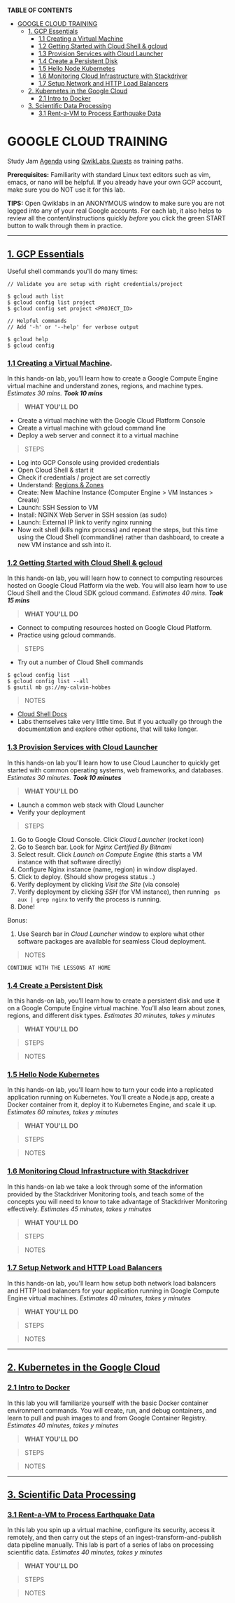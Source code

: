 **TABLE OF CONTENTS**

<!--  Table Of Contents: START  -->
 - [GOOGLE CLOUD TRAINING](#google-cloud-training)
    + [1. GCP Essentials](#1-gcp-essentials)
        * [1.1 Creating a Virtual Machine](#11-creating-a-virtual-machine)
        * [1.2 Getting Started with Cloud Shell & gcloud](#12-getting-started-with-cloud-shell--gcloud)
        * [1.3 Provision Services with Cloud Launcher](#13-provision-services-with-cloud-launcher)
        * [1.4 Create a Persistent Disk](#14-create-a-persistent-disk)
        * [1.5 Hello Node Kubernetes](#15-hello-node-kubernetes)
        * [1.6 Monitoring Cloud Infrastructure with Stackdriver](#16-monitoring-cloud-infrastructure-with-stackdriver)
        * [1.7 Setup Network and HTTP Load Balancers](#17-setup-network-and-http-load-balancers)
    + [2. Kubernetes in the Google Cloud](#2-kubernetes-in-the-google-cloud)
        * [2.1 Intro to Docker](#21-intro-to-docker)
    + [3. Scientific Data Processing](#3-scientific-data-processing)
        * [3.1 Rent-a-VM to Process Earthquake Data](#31-rent-a-vm-to-process-earthquake-data)
<!-- Table of Contents: END -->


# GOOGLE CLOUD TRAINING

Study Jam [Agenda](http://bit.ly/gdgnyc-cloud-studyjams-2018) using
[QwikLabs Quests](https://google.qwiklabs.com/catalog) as training paths.

**Prerequisites:**
Familiarity with standard Linux text editors such as vim, emacs, or nano will be helpful. If you already have your own GCP account, make sure you do NOT use it for this lab. 

**TIPS:**
Open Qwiklabs in an ANONYMOUS window to make sure you are not logged into any of your real Google accounts. For each lab, it also helps to review all the content/instructions quickly _before_ you click the green START button to walk through them in practice.

---

## [1. GCP Essentials](https://google.qwiklabs.com/quests/23)

Useful shell commands you'll do many times:

```
// Validate you are setup with right credentials/project

$ gcloud auth list
$ gcloud config list project
$ gcloud config set project <PROJECT_ID>

// Helpful commands
// Add '-h' or '--help' for verbose output

$ gcloud help
$ gcloud config   
```


### [1.1 Creating a Virtual Machine](https://google.qwiklabs.com/focuses/5779).
In this hands-on lab, you’ll learn how to create a Google Compute Engine virtual machine and understand zones, regions, and machine types.
_Estimates 30 mins. **Took 10 mins**_

> **WHAT YOU'LL DO**

 * Create a virtual machine with the Google Cloud Platform Console
 * Create a virtual machine with gcloud command line
 * Deploy a web server and connect it to a virtual machine

> STEPS

 * Log into GCP Console using provided credentials
 * Open Cloud Shell & start it
 * Check if credentials / project are set correctly
 * Understand: [Regions & Zones](https://cloud.google.com/compute/docs/zones)
 * Create: New Machine Instance (Computer Engine > VM Instances > Create)
 * Launch: SSH Session to VM 
 * Install: NGINX Web Server in SSH session (as sudo)
 * Launch: External IP link to verify nginx running
 * Now exit shell (kills nginx process) and repeat the steps, but this time using the Cloud Shell (commandline) rather than dashboard, to create a new VM instance and ssh into it.

### [1.2 Getting Started with Cloud Shell & gcloud](https://google.qwiklabs.com/focuses/5780)
In this hands-on lab, you will learn how to connect to computing resources hosted on Google Cloud Platform via the web. You will also learn how to use Cloud Shell and the Cloud SDK gcloud command. 
_Estimates 40 mins. **Took 15 mins**_

> **WHAT YOU'LL DO**

 * Connect to computing resources hosted on Google Cloud Platform.
 * Practice using gcloud commands.

> STEPS

 * Try out a number of Cloud Shell commands
```
$ gcloud config list
$ gcloud config list --all
$ gsutil mb gs://my-calvin-hobbes
```

> NOTES

 * [Cloud Shell Docs](https://cloud.google.com/shell/)
 * Labs themselves take very little time. But if you actually go through the documentation and explore other options, that will take longer. 

### [1.3 Provision Services with Cloud Launcher](https://google.qwiklabs.com/focuses/5783)
In this hands-on lab you'll learn how to use Cloud Launcher to quickly get started with common operating systems, web frameworks, and databases.
_Estimates 30 minutes. **Took 10 minutes**_

> **WHAT YOU'LL DO**

* Launch a common web stack with Cloud Launcher
* Verify your deployment

> STEPS

 1. Go to Google Cloud Console. Click _Cloud Launcher_ (rocket icon)
 2. Go to Search bar. Look for _Nginx Certified By Bitnami_
 3. Select result. Click _Launch on Compute Engine_ (this starts a VM instance with that software directly)
 4. Configure Nginx instance (name, region) in window displayed. 
 5. Click to deploy. (Should show progess status ..)
 6. Verify deployment by clicking _Visit the Site_ (via console)
 7. Verify deployment by clicking _SSH_ (for VM instance), then running ``` ps aux | grep nginx``` to verify the process is running.
 8. Done!

Bonus:
 1. Use Search bar in _Cloud Launcher_ window to explore what other software packages are available for seamless Cloud deployment.

> NOTES


```
CONTINUE WITH THE LESSONS AT HOME
```

### [1.4 Create a Persistent Disk](https://google.qwiklabs.com/focuses/6986)
In this hands-on lab, you’ll learn how to create a persistent disk and use it on a Google Compute Engine virtual machine. You’ll also learn about zones, regions, and different disk types.
_Estimates 30 minutes, takes y minutes_

> **WHAT YOU'LL DO**

> STEPS

> NOTES


### [1.5 Hello Node Kubernetes](https://google.qwiklabs.com/focuses/5781)
In this hands-on lab, you'll learn how to turn your code into a replicated application running on Kubernetes. You'll create a Node.js app, create a Docker container from it, deploy it to Kubernetes Engine, and scale it up.
_Estimates 60 minutes, takes y minutes_

> **WHAT YOU'LL DO**

> STEPS

> NOTES

### [1.6 Monitoring Cloud Infrastructure with Stackdriver](https://google.qwiklabs.com/focuses/5782)
In this hands-on lab we take a look through some of the information provided by the Stackdriver Monitoring tools, and teach some of the concepts you will need to know to take advantage of Stackdriver Monitoring effectively.
_Estimates 45 minutes, takes y minutes_

> **WHAT YOU'LL DO**

> STEPS

> NOTES

### [1.7 Setup Network and HTTP Load Balancers](https://google.qwiklabs.com/focuses/5784)
In this hands-on lab, you'll learn how setup both network load balancers and HTTP load balancers for your application running in Google Compute Engine virtual machines.
_Estimates 40 minutes, takes y minutes_

> **WHAT YOU'LL DO**

> STEPS

> NOTES

---

## [2. Kubernetes in the Google Cloud](https://google.qwiklabs.com/quests/29)

### [2.1 Intro to Docker](https://google.qwiklabs.com/focuses/7010)
In this lab you will familiarize yourself with the basic Docker container environment commands. You will create, run, and debug containers, and learn to pull and push images to and from Google Container Registry.
_Estimates 40 minutes, takes y minutes_

> **WHAT YOU'LL DO**

> STEPS

> NOTES

---

## [3. Scientific Data Processing](https://google.qwiklabs.com/quests/28)

### [3.1 Rent-a-VM to Process Earthquake Data](https://google.qwiklabs.com/focuses/5688)
In this lab you spin up a virtual machine, configure its security, access it remotely, and then carry out the steps of an ingest-transform-and-publish data pipeline manually. This lab is part of a series of labs on processing scientific data.
_Estimates 40 minutes, takes y minutes_

> **WHAT YOU'LL DO**

> STEPS

> NOTES
